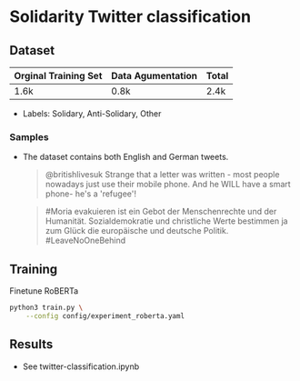 # Solidarity Twitter classification

## Dataset
|Orginal Training Set|Data Agumentation|Total|
|---|---|---|
|1.6k | 0.8k | 2.4k |

* Labels: Solidary, Anti-Solidary, Other

### Samples
* The dataset contains both English and German tweets.
    > @britishlivesuk Strange that a letter was written - most people nowadays just use their mobile phone. And he WILL have a smart phone- he's a 'refugee'!

    > #Moria evakuieren ist ein Gebot der Menschenrechte und der Humanität. Sozialdemokratie und christliche Werte bestimmen ja zum Glück die europäische und deutsche Politik. #LeaveNoOneBehind

## Training
Finetune RoBERTa
```bash
python3 train.py \
    --config config/experiment_roberta.yaml
```

## Results
* See twitter-classification.ipynb